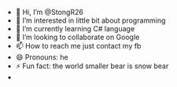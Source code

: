 - 👋 Hi, I’m @StongR26
- 👀 I’m interested in little bit about programming 
- 🌱 I’m currently learning C# language 
- 💞️ I’m looking to collaborate on Google 
- 📫 How to reach me just contact my fb
- 😄 Pronouns: he
- ⚡ Fun fact: the world smaller bear is snow bear
- 

<!---
StongR26/StongR26 is a ✨ special ✨ repository because its `README.md` (this file) appears on your GitHub profile.
You can click the Preview link to take a look at your changes.
--->
